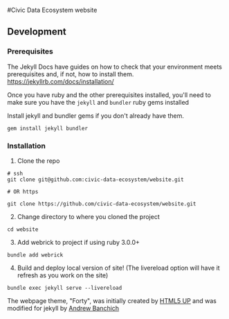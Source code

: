 #Civic Data Ecosystem website
## Development
### Prerequisites
The Jekyll Docs have guides on how to check that your environment meets prerequisites and, if not, how to install them.
https://jekyllrb.com/docs/installation/

Once you have ruby and the other prerequisites installed, you'll need to make sure you have the `jekyll` and `bundler` ruby gems installed

Install jekyll and bundler gems if you don't already have them.
```shell
gem install jekyll bundler
```

### Installation
1. Clone the repo
```shell
# ssh
git clone git@github.com:civic-data-ecosystem/website.git

# OR https

git clone https://github.com/civic-data-ecosystem/website.git
```

2. Change directory to where you cloned the project
```shell
cd website
```

3. Add webrick to project if using ruby 3.0.0+
```shell
bundle add webrick
```

4. Build and deploy local version of site!  (The livereload option will have it refresh as you work on the site)
```shell
bundle exec jekyll serve --livereload
```

The webpage theme, "Forty", was initially created by <a href="https://html5up.net/forty">HTML5 UP</a> and was modified for jekyll by <a href="https://github.com/andrewbanchich/forty-jekyll-theme">Andrew Banchich</a> 
